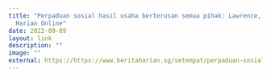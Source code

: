 ```yaml
---
title: "Perpaduan sosial hasil usaha berterusan semua pihak: Lawrence, Berita
  Harian Online"
date: 2022-09-09
layout: link
description: ""
image: ""
external: https://https://www.beritaharian.sg/setempat/perpaduan-sosial-hasil-usaha-berterusan-semua-pihak-lawrence
---
```

